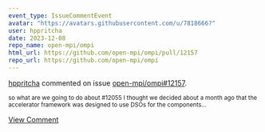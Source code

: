 ```yaml
---
event_type: IssueCommentEvent
avatar: "https://avatars.githubusercontent.com/u/7818666?"
user: hppritcha
date: 2023-12-08
repo_name: open-mpi/ompi
html_url: https://github.com/open-mpi/ompi/pull/12157
repo_url: https://github.com/open-mpi/ompi
---
```


<a href='https://github.com/hppritcha' target='_blank'>hppritcha</a> commented on issue <a href='https://github.com/open-mpi/ompi/pull/12157' target='_blank'>open-mpi/ompi#12157</a>.

<small>so what are we going to do about #12055 I thought we decided about a month ago that the accelerator framework was designed to use DSOs for the components...</small>

<a href='https://github.com/open-mpi/ompi/pull/12157' target='_blank'>View Comment</a>